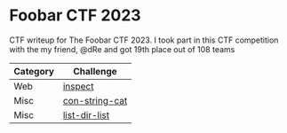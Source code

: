 # Foobar CTF 2023
CTF writeup for The Foobar CTF 2023. I took part in this CTF competition with the my friend, @dRe and got 19th place out of 108 teams

| Category | Challenge |
| --- | --- |
| Web | [inspect](/Foobar%20CTF%202023/inspect/)
| Misc | [con-string-cat](/Foobar%20CTF%202023/con-string-cat/)
| Misc | [list-dir-list](/Foobar%20CTF%202023/list-dir-list/)